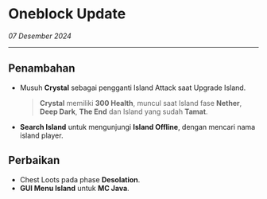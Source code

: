 # Oneblock Update

_07 Desember 2024_

---

## Penambahan

- Musuh **Crystal** sebagai pengganti Island Attack saat Upgrade Island.

  > **Crystal** memiliki **300 Health**, muncul saat Island fase **Nether**, **Deep Dark**, **The End** dan Island yang
  > sudah **Tamat**.

- **Search Island** untuk mengunjungi **Island Offline**, dengan mencari nama island player.

## Perbaikan

- Chest Loots pada phase **Desolation**.
- **GUI Menu Island** untuk **MC Java**.